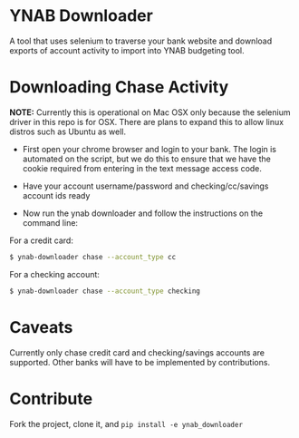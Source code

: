 # YNAB Downloader

A tool that uses selenium to traverse your bank website and download exports of account activity to import into YNAB budgeting tool.

# Downloading Chase Activity

**NOTE:** Currently this is operational on Mac OSX only because the selenium driver in this repo is for OSX. There are plans to expand this to allow linux distros such as Ubuntu as well.

* First open your chrome browser and login to your bank. The login is automated on the script, but we do this to ensure that we have the cookie required from entering in the text message access code.

* Have your account username/password and checking/cc/savings account ids ready

* Now run the ynab downloader and follow the instructions on the command line:

For a credit card:
```bash
$ ynab-downloader chase --account_type cc
```
For a checking account:
```bash
$ ynab-downloader chase --account_type checking
```

# Caveats

Currently only chase credit card and checking/savings accounts are supported. Other banks will have to be implemented by contributions.

# Contribute

Fork the project, clone it,  and `pip install -e ynab_downloader`
